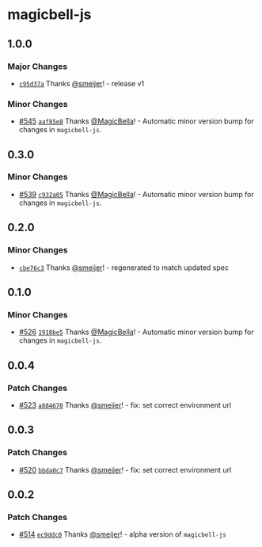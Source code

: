 # magicbell-js

## 1.0.0

### Major Changes

- [`c95d37a`](https://github.com/magicbell/magicbell-js/commit/c95d37a99c46cd63c0eae1a7ad8052bd91283645) Thanks [@smeijer](https://github.com/smeijer)! - release v1

### Minor Changes

- [#545](https://github.com/magicbell/magicbell-js/pull/545) [`aaf85e8`](https://github.com/magicbell/magicbell-js/commit/aaf85e8d19447bd4187979a496bdbf6a6339d5f8) Thanks [@MagicBella](https://github.com/MagicBella)! - Automatic minor version bump for changes in `magicbell-js`.

## 0.3.0

### Minor Changes

- [#539](https://github.com/magicbell/magicbell-js/pull/539) [`c932a05`](https://github.com/magicbell/magicbell-js/commit/c932a05f638f144317240a484952872d9e0bf2e8) Thanks [@MagicBella](https://github.com/MagicBella)! - Automatic minor version bump for changes in `magicbell-js`.

## 0.2.0

### Minor Changes

- [`cbe76c3`](https://github.com/magicbell/magicbell-js/commit/cbe76c37af4f910059ed4c5187c5490225e0ff77) Thanks [@smeijer](https://github.com/smeijer)! - regenerated to match updated spec

## 0.1.0

### Minor Changes

- [#526](https://github.com/magicbell/magicbell-js/pull/526) [`1918be5`](https://github.com/magicbell/magicbell-js/commit/1918be58536be1f08c3d4653fa479016ee8ee5d9) Thanks [@MagicBella](https://github.com/MagicBella)! - Automatic minor version bump for changes in `magicbell-js`.

## 0.0.4

### Patch Changes

- [#523](https://github.com/magicbell/magicbell-js/pull/523) [`a884670`](https://github.com/magicbell/magicbell-js/commit/a884670a1ab809c743410b44610b2a41771000ff) Thanks [@smeijer](https://github.com/smeijer)! - fix: set correct environment url

## 0.0.3

### Patch Changes

- [#520](https://github.com/magicbell/magicbell-js/pull/520) [`bbda0c7`](https://github.com/magicbell/magicbell-js/commit/bbda0c73cdd66f974b2c767e3c92bc1e7cd38ade) Thanks [@smeijer](https://github.com/smeijer)! - fix: set correct environment url

## 0.0.2

### Patch Changes

- [#514](https://github.com/magicbell/magicbell-js/pull/514) [`ec9ddc0`](https://github.com/magicbell/magicbell-js/commit/ec9ddc01926624b5dc210fda3bb11b08e7fd2656) Thanks [@smeijer](https://github.com/smeijer)! - alpha version of `magicbell-js`

